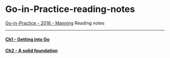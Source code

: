 # Go-in-Practice-reading-notes
[Go-in-Practice - 2016 - Manning](https://www.manning.com/books/go-in-practice) Reading notes

---

#### [Ch1 - Getting into Go](https://github.com/shlason/go-in-practice-notes/tree/main/ch1)

#### [Ch2 - A solid foundation](https://github.com/shlason/go-in-practice-notes/tree/main/ch2)

